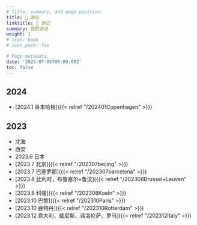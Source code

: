 ```yaml
---
# Title, summary, and page position.
title: 🎒 游记
linktitle: 🎒 游记
summary: 我的游记
weight: 1
# icon: book
# icon_pack: fas

# Page metadata.
date: '2023-07-06T00:00:00Z'
toc: false
---
```


2024
---

* [2024.1 哥本哈根]({{< relref "/202401Copenhagen" >}})

## 2023

* 北海
* 西安
* 2023.6 日本
* [2023.7 北京]({{< relref "/202307beijing" >}})
* [2023.7 巴塞罗那]({{< relref "/202307barcelona" >}})
* [2023.8 比利时，布鲁塞尔+鲁汶]({{< relref "/202308Brussel+Leuven" >}})
* [2023.8 科隆]({{< relref "/202308Koeln" >}})
* [2023.10 巴黎]({{< relref "/202310Paris" >}})
* [2023.10 鹿特丹]({{< relref "/202310Rotterdam" >}})
* [2023.12 意大利，威尼斯、弗洛伦萨、罗马]({{< relref "/202312Italy" >}})